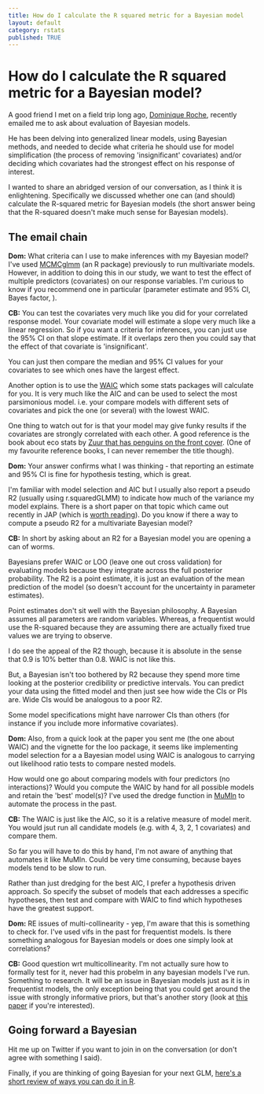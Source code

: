 ```yaml
---
title: How do I calculate the R squared metric for a Bayesian model
layout: default
category: rstats
published: TRUE
---
```


# How do I calculate the R squared metric for a Bayesian model?

A good friend I met on a field trip long ago, [Dominique Roche](https://scholar.google.com.au/citations?user=bXpyrNAAAAAJ&hl=en), recently emailed me to ask about evaluation of Bayesian models.

He has been delving into generalized linear models, using Bayesian methods, and needed to decide what criteria he should use for model simplification (the process of removing 'insignificant' covariates) and/or deciding which covariates had the strongest effect on his response of interest.

I wanted to share an abridged version of our conversation, as I think it is enlightening. Specifically we discussed whether one can (and should) calculate the R-squared metric for Bayesian models (the short answer being that the R-squared doesn't make much sense for Bayesian models).

## The email chain

**Dom:** What criteria can I use to make inferences with my Bayesian model? I've used [MCMCglmm](https://cran.r-project.org/web/packages/MCMCglmm/index.html) (an R package) previously to run multivariate models. However, in addition to doing this in our study, we want to test the effect of multiple predictors (covariates) on our response variables. I'm curious to know if you recommend one in particular (parameter estimate and 95% CI, Bayes factor, ).

**CB:**  You can test the covariates very much like you did for your correlated response model.  Your covariate model will estimate a slope very much like a linear regression. So if you want a criteria for inferences, you can just use the 95% CI on that slope estimate. If it overlaps zero then you could say that the effect of that covariate is 'insignificant'.

You can just then compare the median and 95% CI values for your covariates to see which ones have the largest effect.

Another option is to use the [WAIC](https://arxiv.org/abs/1507.04544) which some stats packages will calculate for you. It is very much like the AIC and can be used to select the most parsimonious model. i.e. your compare models with different sets of covariates and pick the one (or several) with the lowest WAIC.

One thing to watch out for is that your model may give funky results if the covariates are strongly correlated with each other. A good reference is the book about eco stats by [Zuur that has penguins on the front cover](http://highstat.com/index.php/mixed-effects-models-and-extensions-in-ecology-with-r). (One of my favourite reference books, I can never remember the title though).

**Dom:** Your answer confirms what I was thinking - that reporting an estimate and 95% CI is fine for hypothesis testing, which is great.

I'm familiar with model selection and AIC but I usually also report a pseudo R2 (usually using r.squaredGLMM) to indicate how much of the variance my model explains. There is a short paper on that topic which came out recently in JAP (which is [worth reading](http://onlinelibrary.wiley.com/doi/10.1111/1365-2664.13060/full)). Do you know if there a way to compute a pseudo R2 for a multivariate Bayesian model?

**CB:** In short by asking about an R2 for a Bayesian model you are opening a can of worms.

Bayesians prefer WAIC or LOO (leave one out cross validation) for evaluating models because they integrate across the full posterior probability. The R2 is a point estimate, it is just an evaluation of the mean prediction of the model (so doesn't account for the uncertainty in parameter estimates).

Point estimates don't sit well with the Bayesian philosophy. A Bayesian assumes all parameters are random variables. Whereas, a frequentist would use the R-squared because they are assuming there are actually fixed true values we are trying to observe.

I do see the appeal of the R2 though, because it is absolute in the sense that 0.9 is 10% better than 0.8. WAIC is not like this.

But, a Bayesian isn't too bothered by R2 because they spend more time looking at the posterior credibility or predictive intervals. You can predict your data using the fitted model and then just see how wide the CIs or PIs are. Wide CIs would be analogous to a poor R2.

Some model specifications might have narrower CIs than others (for instance if you include more informative covariates).

**Dom:** Also, from  a quick look at the paper you sent me (the one about WAIC) and the vignette for the loo package, it seems like implementing model selection for a a Bayesian model using WAIC is analogous to carrying out likelihood ratio tests to compare nested models.

How would one go about comparing models with four predictors (no interactions)? Would you compute the WAIC by hand for all possible models and retain the 'best' model(s)? I've used the dredge function in [MuMln](https://cran.r-project.org/web/packages/MuMIn/index.html) to automate the process in the past.

**CB:** The WAIC is just like the AIC, so it is a relative measure of model merit. You would jsut run all candidate models (e.g. with 4, 3, 2, 1 covariates) and compare them.

So far you will have to do this by hand, I'm not aware of anything that automates it like MuMln. Could be very time consuming, because bayes models tend to be slow to run.

Rather than just dredging for the best AIC, I prefer a hypothesis driven approach. So specify the subset of models that each addresses a specific hypotheses, then test and compare with WAIC to find which hypotheses have the greatest support.

**Dom:** RE issues of multi-collinearity - yep, I'm aware that this is something to check for. I've used vifs in the past for frequentist models. Is there something analogous for Bayesian models or does one simply look at correlations?

**CB:** Good question wrt multicollinearity. I'm not actually sure how to formally test for it, never had this probelm in any bayesian models I've run. Something to research. It will be an issue in Bayesian models just as it is in frequentist models, the only exception being that you could get around the issue with strongly informative priors, but that's another story (look at [this paper](https://projecteuclid.org/euclid.ss/1491465621) if you're interested).

## Going forward a Bayesian

Hit me up on Twitter if you want to join in on the conversation (or don't agree with something I said).

Finally, if you are thinking of going Bayesian for your next GLM, [here's a short review of ways you can do it in R](http://www.seascapemodels.org/rstats/2017/04/14/glmm-comparison.html).
